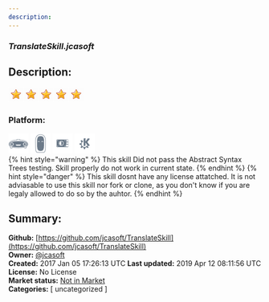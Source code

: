 ```yaml
---
description: 
---
```


### _TranslateSkill.jcasoft_  
## Description:  
  
  
![](../.gitbook/assets/star.png)![](../.gitbook/assets/star.png)![](../.gitbook/assets/star.png)![](../.gitbook/assets/star.png)![](../.gitbook/assets/star.png)  
  
### Platform:  
 ![Mark I](../.gitbook/assets/mark-1-icon.png)  ![Mark II](../.gitbook/assets/mark-2-icon.png)  ![Picroft](../.gitbook/assets/picroft-icon.png)  ![plasmoid](../.gitbook/assets/kde.png)   
{% hint style="warning" %}
This skill Did not pass the Abstract Syntax Trees testing. Skill properly do not work in current state.
{% endhint %}
{% hint style="danger" %}
This skill dosnt have any license attatched. It is not adviasable to use this skill nor fork or clone, as you don't know if you are legaly allowed to do so by the auhtor.
{% endhint %}
  
## Summary:  
**Github:** [https://github.com/jcasoft/TranslateSkill](https://github.com/jcasoft/TranslateSkill)  
**Owner:** [@jcasoft](https://github.com/jcasoft)  
**Created:** 2017 Jan 05 17:26:13 UTC  **Last updated:** 2019 Apr 12 08:11:56 UTC  
**License:** No License  
**Market status:** [Not in Market](https://market.mycroft.ai/skill/)  
**Categories:** [ uncategorized ]   
